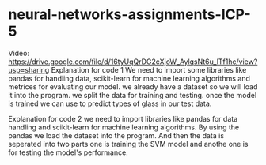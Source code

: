 # neural-networks-assignments-ICP-5
Video: https://drive.google.com/file/d/16tyUqQrDG2cXjoW_AylqsNt6u_lTf1hc/view?usp=sharing
Explanation for code 1
We need to import some libraries like pandas for handling data, scikit-learn for machine learning algorithms and metrices for evaluating our model.
we already have a dataset so we will load it into the program. 
we split the data for training and testing.
once the model is trained we can use to predict types of glass in our test data.

Explanation for code 2
we need to import libraries like pandas for data handling and scikit-learn for machine learning algorithms.
By using the pandas we load the dataset into the program.
And then the data is seperated into two parts one is training the 
SVM model and anothe one is for testing the model's performance. 
